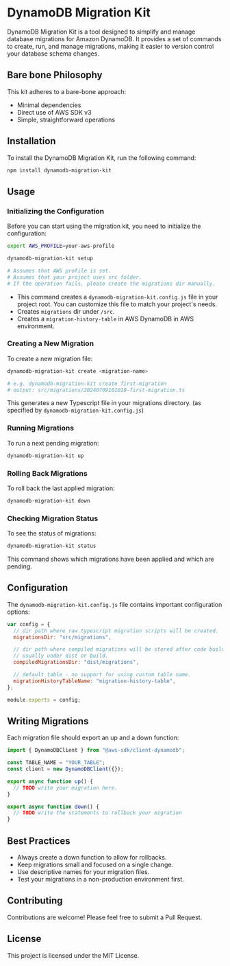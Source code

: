 # DynamoDB Migration Kit

DynamoDB Migration Kit is a tool designed to simplify and manage database migrations for Amazon DynamoDB. It provides a set of commands to create, run, and manage migrations, making it easier to version control your database schema changes.

## Bare bone Philosophy

This kit adheres to a bare-bone approach:

- Minimal dependencies
- Direct use of AWS SDK v3
- Simple, straightforward operations

## Installation

To install the DynamoDB Migration Kit, run the following command:

```bash
npm install dynamodb-migration-kit
```

## Usage

### Initializing the Configuration

Before you can start using the migration kit, you need to initialize the configuration:

```bash
export AWS_PROFILE=your-aws-profile

dynamodb-migration-kit setup

# Assumes that AWS profile is set.
# Assumes that your project uses src folder.
# If the operation fails, please create the migrations dir manually.
```

- This command creates a `dynamodb-migration-kit.config.js` file in your project root. You can customize this file to match your project's needs.
- Creates `migrations` dir under `/src`.
- Creates a `migration-history-table` in AWS DynamoDB in AWS environment.

### Creating a New Migration

To create a new migration file:

```bash
dynamodb-migration-kit create <migration-name>

# e.g. dynamodb-migration-kit create first-migration
# output: src/migrations/20240709101010-first-migration.ts
```

This generates a new Typescript file in your migrations directory. (as specified by `dynamodb-migration-kit.config.js`)

### Running Migrations

To run a next pending migration:

```bash
dynamodb-migration-kit up
```

### Rolling Back Migrations

To roll back the last applied migration:

```bash
dynamodb-migration-kit down
```

### Checking Migration Status

To see the status of migrations:

```bash
dynamodb-migration-kit status
```

This command shows which migrations have been applied and which are pending.

## Configuration

The `dynamodb-migration-kit.config.js` file contains important configuration options:

```js
var config = {
  // dir path where raw typescript migration scripts will be created.
  migrationsDir: "src/migrations",

  // dir path where compiled migrations will be stored after code build by your script.
  // usually under dist or build.
  compiledMigrationsDir: "dist/migrations",

  // default table - no support for using custom table name.
  migrationHistoryTableName: "migration-history-table",
};

module.exports = config;
```

## Writing Migrations

Each migration file should export an up and a down function:

```js
import { DynamoDBClient } from "@aws-sdk/client-dynamodb";

const TABLE_NAME = "YOUR_TABLE";
const client = new DynamoDBClient({});

export async function up() {
  // TODO write your migration here.
}

export async function down() {
  // TODO write the statements to rollback your migration
}
```

## Best Practices

- Always create a down function to allow for rollbacks.
- Keep migrations small and focused on a single change.
- Use descriptive names for your migration files.
- Test your migrations in a non-production environment first.

## Contributing

Contributions are welcome! Please feel free to submit a Pull Request.

## License

This project is licensed under the MIT License.
